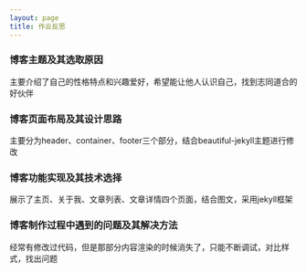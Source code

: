 ```yaml
---
layout: page
title: 作业反思
---
```


### 博客主题及其选取原因
主要介绍了自己的性格特点和兴趣爱好，希望能让他人认识自己，找到志同道合的好伙伴

### 博客页面布局及其设计思路
主要分为header、container、footer三个部分，结合beautiful-jekyll主题进行修改

### 博客功能实现及其技术选择
展示了主页、关于我、文章列表、文章详情四个页面，结合图文，采用jekyll框架

### 博客制作过程中遇到的问题及其解决方法
经常有修改过代码，但是那部分内容渲染的时候消失了，只能不断调试，对比样式，找出问题